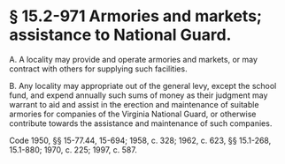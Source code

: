 # § 15.2-971 Armories and markets; assistance to National Guard.

<p>A. A locality may provide and operate armories and markets, or may contract with others for supplying such facilities.</p><p>B. Any locality may appropriate out of the general levy, except the school fund, and expend annually such sums of money as their judgment may warrant to aid and assist in the erection and maintenance of suitable armories for companies of the Virginia National Guard, or otherwise contribute towards the assistance and maintenance of such companies.</p><p>Code 1950, §§ 15-77.44, 15-694; 1958, c. 328; 1962, c. 623, §§ 15.1-268, 15.1-880; 1970, c. 225; 1997, c. 587.</p>
